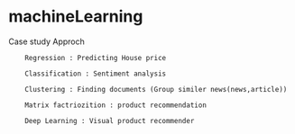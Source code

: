 # machineLearning
Case study Approch

		Regression : Predicting House price

		Classification : Sentiment analysis

		Clustering : Finding documents (Group similer news(news,article))

		Matrix factriozition : product recommendation
		
		Deep Learning :	Visual product recommender